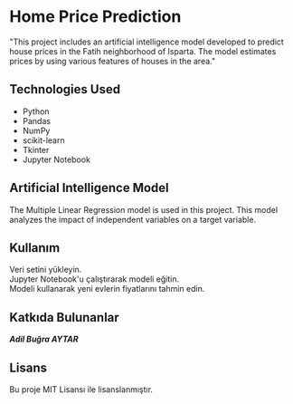 # Home Price Prediction

"This project includes an artificial intelligence model developed to predict house prices in the Fatih neighborhood of Isparta. The model estimates prices by using various features of houses in the area."

## Technologies Used

- Python
- Pandas
- NumPy
- scikit-learn
- Tkinter
- Jupyter Notebook

## Artificial Intelligence Model
The Multiple Linear Regression model is used in this project. This model analyzes the impact of independent variables on a target variable.

## Kullanım
Veri setini yükleyin.<br>
Jupyter Notebook'u çalıştırarak modeli eğitin.<br>
Modeli kullanarak yeni evlerin fiyatlarını tahmin edin.

## Katkıda Bulunanlar
 ***Adil Buğra AYTAR***

## Lisans
Bu proje MIT Lisansı ile lisanslanmıştır.

